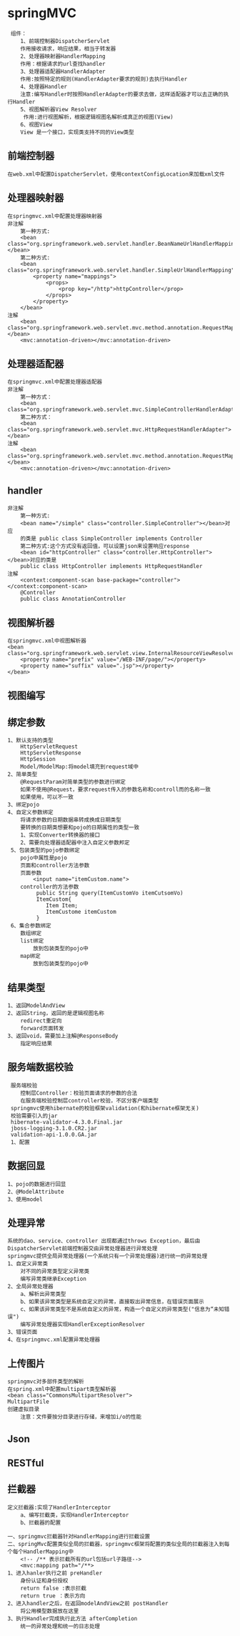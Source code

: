 # springMVC
     组件：
        1、前端控制器DispatcherServlet
        作用接收请求，响应结果，相当于转发器
        2、处理器映射器HandlerMapping
        作用：根据请求的url查找handler
        3、处理器适配器HandlerAdapter
        作用:按照特定的规则(HandlerAdapter要求的规则)去执行Handler
        4、处理器Handler
        注意:编写Handler时按照HandlerAdapter的要求去做，这样适配器才可以去正确的执行Handler
        5、视图解析器View Resolver
         作用:进行视图解析，根据逻辑视图名解析成真正的视图(View)
        6、视图View
        View 是一个接口，实现类支持不同的View类型
## 前端控制器
    在web.xml中配置DispatcherServlet，使用contextConfigLocation来加载xml文件
## 处理器映射器
    在springmvc.xml中配置处理器映射器
    非注解
        第一种方式:
        <bean class="org.springframework.web.servlet.handler.BeanNameUrlHandlerMapping"></bean>
        第二种方式:
        <bean class="org.springframework.web.servlet.handler.SimpleUrlHandlerMapping">
            <property name="mappings">
                <props>
                    <prop key="/http">httpController</prop>
                </props>
            </property>
        </bean>
    注解
        <bean class="org.springframework.web.servlet.mvc.method.annotation.RequestMappingHandlerMapping"></bean>
        <mvc:annotation-driven></mvc:annotation-driven>
## 处理器适配器
    在springmvc.xml中配置处理器适配器
    非注解
        第一种方式：
        <bean class="org.springframework.web.servlet.mvc.SimpleControllerHandlerAdapter"/>
        第二种方式：
        <bean class="org.springframework.web.servlet.mvc.HttpRequestHandlerAdapter"></bean>
    注解
        <bean class="org.springframework.web.servlet.mvc.method.annotation.RequestMappingHandlerAdapter"></bean>
        <mvc:annotation-driven></mvc:annotation-driven>
## handler
    非注解
        第一种方式:
        <bean name="/simple" class="controller.SimpleController"></bean>对应
        的类是 public class SimpleController implements Controller 
        第二种方式:这个方式没有返回值，可以设置json来设置响应response
        <bean id="httpController" class="controller.HttpController"></bean>对应的类是
        public class HttpController implements HttpRequestHandler 
    注解
        <context:component-scan base-package="controller"></context:component-scan>
        @Controller
        public class AnnotationController
## 视图解析器
    在springmvc.xml中视图解析器
    <bean class="org.springframework.web.servlet.view.InternalResourceViewResolver">
        <property name="prefix" value="/WEB-INF/page/"></property>
        <property name="suffix" value=".jsp"></property>
    </bean>
## 视图编写
## 绑定参数
    1、默认支持的类型
        HttpServletRequest
        HttpServletResponse
        HttpSession
        Model/ModelMap:将model填充到request域中
    2、简单类型
        @RequestParam对简单类型的参数进行绑定
        如果不使用@Request，要求request传入的参数名称和controll而的名称一致
        如果使用，可以不一致
    3、绑定pojo
    4、自定义参数绑定
        将请求参数的日期数据串转成换成日期类型
        要转换的日期类想要和pojo的日期属性的类型一致
        1、实现Converter转换器的接口
        2、需要向处理器适配器中注入自定义参数邦定
     5、包装类型的pojo参数绑定
        pojo中属性是pojo
        页面和controller方法参数
        页面参数
            <input name="itemCustom.name">
        controller的方法参数
             public String query(ItemCustomVo itemCutsomVo)
             ItemCustom{
                Item Item;
                ItemCustome itemCustom
             }
     6、集合参数绑定
        数组绑定
        list绑定
            放到包装类型的pojo中
        map绑定
            放到包装类型的pojo中
## 结果类型
    1、返回ModelAndView
    2、返回String，返回的是逻辑视图名称
        redirect重定向
        forward页面转发
    3、返回void，需要加上注解@ResponseBody
        指定响应结果
## 服务端数据校验
     服务端校验
        控制层Controller：校验页面请求的参数的合法
        在服务端校验控制层controller校验，不区分客户端类型
     springmvc使用hibernate的校验框架validation(和hibernate框架无关)
     校验需要引入的jar
     hibernate-validator-4.3.0.Final.jar
     jboss-logging-3.1.0.CR2.jar
     validation-api-1.0.0.GA.jar
     1、配置
## 数据回显
    1、pojo的数据进行回显
    2、@ModelAttribute
    3、使用model
## 处理异常
    系统的dao、service、controller 出现都通过throws Exception，最后由DispatcherServlet前端控制器交由异常处理器进行异常处理
    springmvc提供全局异常处理器(一个系统只有一个异常处理器)进行统一的异常处理
    1、自定义异常类
        对不同的异常类型定义异常类
        编写异常类继承Exception
    2、全局异常处理器
        a、解析出异常类型
        b、如果该异常类型是系统自定义的异常，直接取出异常信息，在错误页面展示
        c、如果该异常类型不是系统自定义的异常，构造一个自定义的异常类型("信息为“未知错误")
        编写异常处理器实现HandlerExceptionResolver
    3、错误页面
    4、在springmvc.xml配置异常处理器
        
## 上传图片
    springmvc对多部件类型的解析
    在spring.xml中配置multipart类型解析器
    <bean class="CommonsMultipartResolver">
    MultipartFile
    创建虚拟目录
        注意：文件要按分目录进行存储，来增加i/o的性能
     
## Json
## RESTful
## 拦截器
    定义拦截器:实现了HandlerInterceptor
        a、编写拦截类，实现HandlerInterceptor
        b、拦截器的配置

    一、springmvc拦截器针对HandlerMapping进行拦截设置
    二、springMvc配置类似全局的拦截器，springmvc框架将配置的类似全局的拦截器注入到每个每个HandlerMapping中
        <!-- /** 表示拦截所有的url包括url子路径-->
        <mvc:mapping path="/**>
    1、进入hanler执行之前 preHandler
        身份认证和身份授权
        return false :表示拦截
        return true ：表示方向
    2、进入handler之后，在返回modelAndView之前 postHandler
        将公用模型数据放在这里
    3、执行Handler完成执行此方法 afterCompletion
        统一的异常处理和统一的日志处理